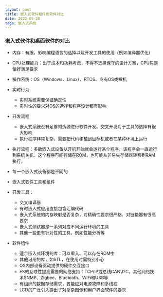 ```yaml
---
layout: post
title: 嵌入式软件和传统软件对比
date: 2022-09-28
tags: 嵌入式系统
---
```


### 嵌入式软件和桌面软件的对比

- 内存：有限，影响编程语言的选择以及开发工具的使用（例如编译器优化）
- CPU处理能力：出于成本和功耗考虑，不得不选择保守的设计方案，CPU只是恰好满足要求
- 操作系统：OS（Windows、Linux）、RTOS、专有OS或裸机
- 实时行为
  - 实时系统需要保证确定性
  - 实时性的要求对OS的选择和程序设计都有影响

- 开发流程
  - 嵌入式系统没有足够的资源进行软件开发。交叉开发对于工具的选择有很大影响
  - 执行程序非常复杂，需要把代码移植到目标机或者在某种环境上运行

- 执行流程：多数嵌入式设备从开机开始就会运行某个程序，该程序会一直运行到系统关机。这个程序可能存储在ROM，也可能从非易失存储器转移到RAM执行。
- 每一个嵌入式设备都是不同的
- 嵌入式软件工具和组件
- 开发工具：
  - 交叉编译器
  - 有时嵌入式应用直接包含汇编代码
  - 嵌入式系统的内存映射是否复杂，对精确性要求很严格，对链接器有很高要求
  - 嵌入式测试器是一系列对应不同运行环境的工具
  - 其他一些更有针对性的工具，例如性能分析等

- 软件组件
  - 适合嵌入式环境的库：可以重入、可以存在ROM中
  - 其他可用的库，如STL，在使用时需特别小心
  - OS内部设备驱动提供的硬件交互接口
  - ES的互联性提高需要的网络支持：TCP/IP或总线CAN\I2C，其他网络技术SNMP、Zigbee、Bluetooth、WiFi和USB等
  - 有组织的数据存储需求，要能应对电源故障和多线程
  - LCD的广泛引入提出了对复杂图像和用户界面软件的要求